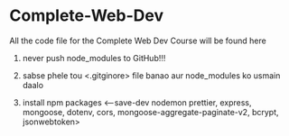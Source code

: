 # Complete-Web-Dev
All the code file for the Complete Web Dev Course will be found here

1. never push node_modules to GitHub!!!
2. sabse phele tou <.gitginore> file banao aur node_modules ko usmain daalo

3. install npm packages <--save-dev nodemon prettier, express, mongoose, dotenv, cors, mongoose-aggregate-paginate-v2, bcrypt, jsonwebtoken>